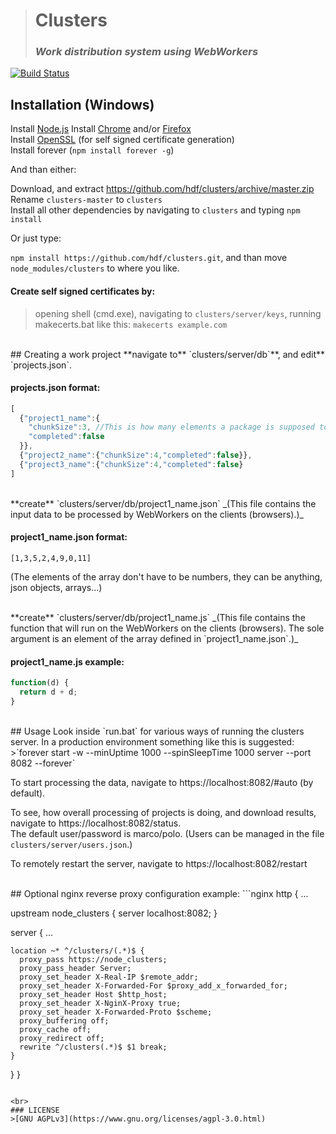 <!-- View in: https://stackedit.io/editor -->
># **Clusters**
>### _Work distribution system using WebWorkers_

[![Build Status](https://travis-ci.org/hdf/clusters.svg)](https://travis-ci.org/hdf/clusters)
<br>
## Installation (Windows)
Install [Node.js](https://nodejs.org/en/)
Install [Chrome](https://www.google.com/chrome/browser/desktop/) and/or [Firefox](https://www.mozilla.org/en-US/firefox/all/)  
Install [OpenSSL](http://slproweb.com/products/Win32OpenSSL.html) (for self signed certificate generation)  
Install forever (`npm install forever -g`)  

And than either:

Download, and extract https://github.com/hdf/clusters/archive/master.zip  
Rename `clusters-master` to `clusters`  
Install all other dependencies by navigating to `clusters` and typing `npm install`  

Or just type:

`npm install https://github.com/hdf/clusters.git`, and than move `node_modules/clusters` to where you like.  

#### Create self signed certificates by:
>opening shell (cmd.exe),
>navigating to `clusters/server/keys`,
>running makecerts.bat like this: `makecerts example.com`

<br>
## Creating a work project
**navigate to** `clusters/server/db`**, and edit** `projects.json`.

#### **projects.json format**:
```javascript
[
  {"project1_name":{
    "chunkSize":3, //This is how many elements a package is supposed to have
    "completed":false
  }},
  {"project2_name":{"chunkSize":4,"completed":false}},
  {"project3_name":{"chunkSize":4,"completed":false}
]
```

<br>
**create** `clusters/server/db/project1_name.json`  
_(This file contains the input data to be processed by WebWorkers on the clients (browsers).)_

#### **project1_name.json format**:
`[1,3,5,2,4,9,0,11]`

(The elements of the array don't have to be numbers, they can be anything, json objects, arrays...)

<br>
**create** `clusters/server/db/project1_name.js`  
_(This file contains the function that will run on the WebWorkers on the clients (browsers). The sole argument is an element of the array defined in `project1_name.json`.)_

#### **project1_name.js example**:
```javascript
function(d) {
  return d + d;
}
```

<br>
## Usage
Look inside `run.bat` for various ways of running the clusters server. In a production environment something like this is suggested:
>`forever start -w --minUptime 1000 --spinSleepTime 1000 server --port 8082 --forever`

To start processing the data, navigate to https://localhost:8082/#auto (by default).

To see, how overall processing of projects is doing, and download results, navigate to https://localhost:8082/status.  
The default user/password is marco/polo. (Users can be managed in the file `clusters/server/users.json`.)

To remotely restart the server, navigate to https://localhost:8082/restart

<br>
## Optional nginx reverse proxy configuration example:
```nginx
http {
  ...

  upstream node_clusters {
    server localhost:8082;
  }

  server {
    ...

    location ~* ^/clusters/(.*)$ {
      proxy_pass https://node_clusters;
      proxy_pass_header Server;
      proxy_set_header X-Real-IP $remote_addr;
      proxy_set_header X-Forwarded-For $proxy_add_x_forwarded_for;
      proxy_set_header Host $http_host;
      proxy_set_header X-NginX-Proxy true;
      proxy_set_header X-Forwarded-Proto $scheme;
      proxy_buffering off;
      proxy_cache off;
      proxy_redirect off;
      rewrite ^/clusters(.*)$ $1 break;
    }
  }
}
```

<br>
### LICENSE
>[GNU AGPLv3](https://www.gnu.org/licenses/agpl-3.0.html)
